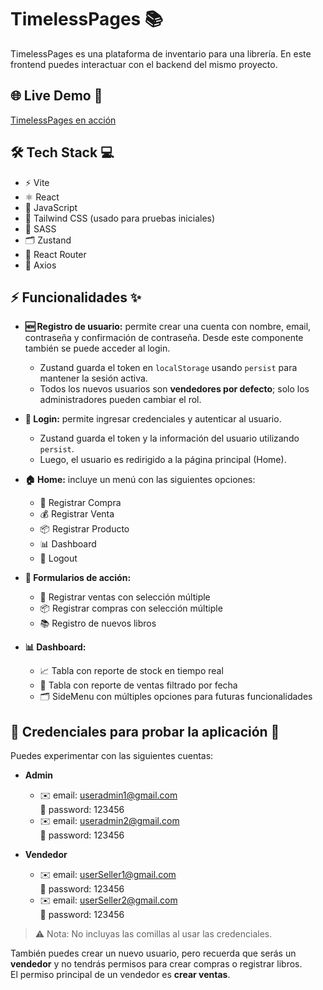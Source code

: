 # TimelessPages 📚

TimelessPages es una plataforma de inventario para una librería. En este frontend puedes interactuar con el backend del mismo proyecto.

## 🌐 Live Demo 🚀
[TimelessPages en acción](https://timeless-pages-product-inventory-gk.vercel.app/)

## 🛠️ Tech Stack 💻
- ⚡ Vite
- ⚛️ React
- 📝 JavaScript
- 🎨 Tailwind CSS (usado para pruebas iniciales)
- 🎨 SASS
- 🗂️ Zustand
- 🔀 React Router
- 📡 Axios

## ⚡ Funcionalidades ✨

- **🆕 Registro de usuario:** permite crear una cuenta con nombre, email, contraseña y confirmación de contraseña. Desde este componente también se puede acceder al login.  
  - Zustand guarda el token en `localStorage` usando `persist` para mantener la sesión activa.  
  - Todos los nuevos usuarios son **vendedores por defecto**; solo los administradores pueden cambiar el rol.

- **🔑 Login:** permite ingresar credenciales y autenticar al usuario.  
  - Zustand guarda el token y la información del usuario utilizando `persist`.  
  - Luego, el usuario es redirigido a la página principal (Home).

- **🏠 Home:** incluye un menú con las siguientes opciones:
  - 🛒 Registrar Compra
  - 💰 Registrar Venta
  - 📦 Registrar Producto
  - 📊 Dashboard
  - 🚪 Logout

- **📝 Formularios de acción:**
  - 🛒 Registrar ventas con selección múltiple
  - 📦 Registrar compras con selección múltiple
  - 📚 Registro de nuevos libros

- **📊 Dashboard:**
  - 📈 Tabla con reporte de stock en tiempo real
  - 📅 Tabla con reporte de ventas filtrado por fecha
  - 🗂️ SideMenu con múltiples opciones para futuras funcionalidades

## 👥 Credenciales para probar la aplicación 🔐

Puedes experimentar con las siguientes cuentas:

- **Admin**
  - ✉️ email: useradmin1@gmail.com  
    🔑 password: 123456
  - ✉️ email: useradmin2@gmail.com  
    🔑 password: 123456

- **Vendedor**
  - ✉️ email: userSeller1@gmail.com  
    🔑 password: 123456
  - ✉️ email: userSeller2@gmail.com  
    🔑 password: 123456

> ⚠️ Nota: No incluyas las comillas al usar las credenciales.  

También puedes crear un nuevo usuario, pero recuerda que serás un **vendedor** y no tendrás permisos para crear compras o registrar libros.  
El permiso principal de un vendedor es **crear ventas**.
